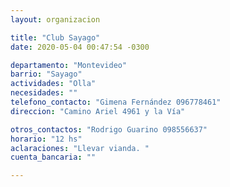 ```yaml
---
layout: organizacion

title: "Club Sayago"
date: 2020-05-04 00:47:54 -0300

departamento: "Montevideo"
barrio: "Sayago"
actividades: "Olla"
necesidades: ""
telefono_contacto: "Gimena Fernández 096778461"
direccion: "Camino Ariel 4961 y la Vía"

otros_contactos: "Rodrigo Guarino 098556637"
horario: "12 hs"
aclaraciones: "Llevar vianda. "
cuenta_bancaria: ""

---
```

